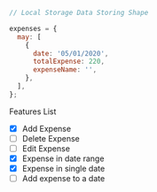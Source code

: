 ```javascript
// Local Storage Data Storing Shape

expenses = {
  may: [
    {
      date: '05/01/2020',
      totalExpense: 220,
      expenseName: '',
    },
  ],
};
```

Features List

- [x] Add Expense
- [ ] Delete Expense
- [ ] Edit Expense
- [x] Expense in date range
- [x] Expense in single date
- [ ] Add expense to a date
